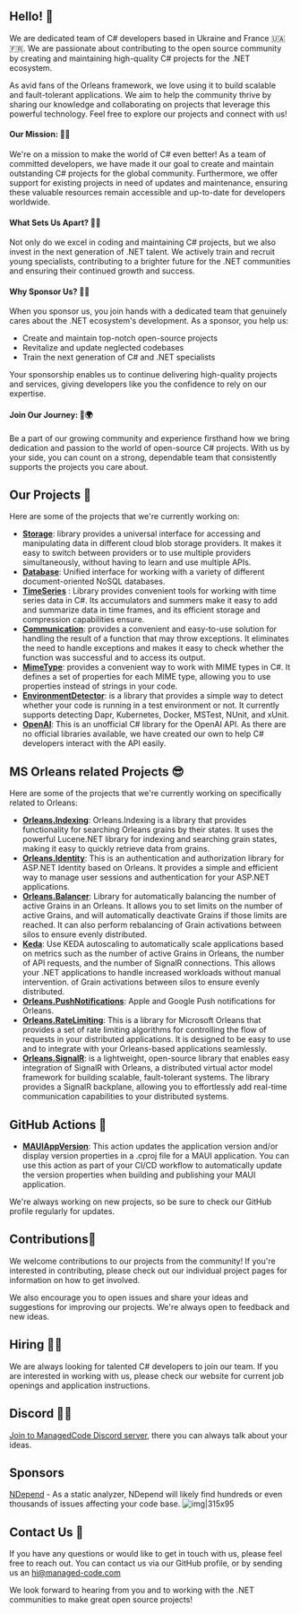 ## Hello! 👋
We are dedicated team of C# developers based in Ukraine and France 🇺🇦🇫🇷. 
We are passionate about contributing to the open source community by creating and maintaining high-quality C# projects for the .NET ecosystem.

As avid fans of the Orleans framework, we love using it to build scalable and fault-tolerant applications. We aim to help the community thrive by sharing our knowledge and collaborating on projects that leverage this powerful technology. Feel free to explore our projects and connect with us!


#### Our Mission: 🎯🌐
We're on a mission to make the world of C# even better! As a team of committed developers, we have made it our goal to create and maintain outstanding C# projects for the global community. Furthermore, we offer support for existing projects in need of updates and maintenance, ensuring these valuable resources remain accessible and up-to-date for developers worldwide.

#### What Sets Us Apart?  🌟💼
Not only do we excel in coding and maintaining C# projects, but we also invest in the next generation of .NET talent. 
We actively train and recruit young specialists, contributing to a brighter future for the .NET communities and ensuring their continued growth and success.

#### Why Sponsor Us? 🤝💡
When you sponsor us, you join hands with a dedicated team that genuinely cares about the .NET ecosystem's development. As a sponsor, you help us:

- Create and maintain top-notch open-source projects
- Revitalize and update neglected codebases
- Train the next generation of C# and .NET specialists

Your sponsorship enables us to continue delivering high-quality projects and services, giving developers like you the confidence to rely on our expertise.

#### Join Our Journey: 💪🌍
Be a part of our growing community and experience firsthand how we bring dedication and passion to the world of open-source C# projects. With us by your side, you can count on a strong, dependable team that consistently supports the projects you care about.


## Our Projects 👷
Here are some of the projects that we're currently working on:
- [**Storage**](https://github.com/managedcode/Storage): library provides a universal interface for accessing and manipulating data in different cloud blob storage providers. It makes it easy to switch between providers or to use multiple providers simultaneously, without having to learn and use multiple APIs.
- [**Database**](https://github.com/managedcode/Database): Unified interface for working with a variety of different document-oriented NoSQL databases.
- [**TimeSeries**](https://github.com/managedcode/TimeSeries) : Library provides convenient tools for working with time series data in C#. Its accumulators and summers make it easy to add and summarize data in time frames, and its efficient storage and compression capabilities ensure.
- [**Communication**](https://github.com/managedcode/Communication): provides a convenient and easy-to-use solution for handling the result of a function that may throw exceptions. It eliminates the need to handle exceptions and makes it easy to check whether the function was successful and to access its output.
- [**MimeType**](https://github.com/managedcode/MimeTypes): provides a convenient way to work with MIME types in C#. It defines a set of properties for each MIME type, allowing you to use properties instead of strings in your code.
- [**EnvironmentDetector**](https://github.com/managedcode/EnvironmentDetector): is a library that provides a simple way to detect whether your code is running in a test environment or not. It currently supports detecting Dapr, Kubernetes, Docker, MSTest, NUnit, and xUnit.
- [**OpenAI**](https://github.com/managedcode/OpenAI): This is an unofficial C# library for the OpenAI API. As there are no official libraries available, we have created our own to help C# developers interact with the API easily.



## MS Orleans related Projects 😎
Here are some of the projects that we're currently working on specifically related to Orleans:
- [**Orleans.Indexing**](https://github.com/managedcode/Orleans.Indexing): Orleans.Indexing is a library that provides functionality for searching Orleans grains by their states. It uses the powerful Lucene.NET library for indexing and searching grain states, making it easy to quickly retrieve data from grains.
- [**Orleans.Identity**](https://github.com/managedcode/Orleans.Identity): This is an authentication and authorization library for ASP.NET Identity based on Orleans. It provides a simple and efficient way to manage user sessions and authentication for your ASP.NET applications.
- [**Orleans.Balancer**](https://github.com/managedcode/Orleans.Balancer): Library for automatically balancing the number of active Grains in an Orleans. It allows you to set limits on the number of active Grains, and will automatically deactivate Grains if those limits are reached. It can also perform rebalancing of Grain activations between silos to ensure evenly distributed.
- [**Keda**](https://github.com/managedcode/Keda): Use KEDA autoscaling to automatically scale applications based on metrics such as the number of active Grains in Orleans, the number of API requests, and the number of SignalR connections. This allows your .NET applications to handle increased workloads without manual intervention.
of Grain activations between silos to ensure evenly distributed.
- [**Orleans.PushNotifications**](https://github.com/managedcode/Orleans.PushNotifications): Apple and Google Push notifications for Orleans.
- [**Orleans.RateLimiting**](https://github.com/managedcode/Orleans.RateLimiting): This is a library for Microsoft Orleans that provides a set of rate limiting algorithms for controlling the flow of requests in your distributed applications. It is designed to be easy to use and to integrate with your Orleans-based applications seamlessly.
- [**Orleans.SignalR**](https://github.com/managedcode/Orleans.SignalR): is a lightweight, open-source library that enables easy integration of SignalR with Orleans, a distributed virtual actor model framework for building scalable, fault-tolerant systems. The library provides a SignalR backplane, allowing you to effortlessly add real-time communication capabilities to your distributed systems.

## GitHub Actions 🦾
- [**MAUIAppVersion**](https://github.com/marketplace/actions/mauiappversion): This action updates the application version and/or display version properties in a .cproj file for a MAUI application. You can use this action as part of your CI/CD workflow to automatically update the version properties when building and publishing your MAUI application.



We're always working on new projects, so be sure to check our GitHub profile regularly for updates.

## Contributions💪
We welcome contributions to our projects from the community! If you're interested in contributing, please check out our individual project pages for information on how to get involved.

We also encourage you to open issues and share your ideas and suggestions for improving our projects. We're always open to feedback and new ideas.

## Hiring 👩‍💻
We are always looking for talented C# developers to join our team. If you are interested in working with us, please check our website for current job openings and application instructions.

## Discord 👩‍💻
[Join to ManagedCode Discord server](https://discord.gg/3wsxCRMmKp), there you can always talk about your ideas.

## Sponsors
[NDepend](https://www.ndepend.com) - As a static analyzer, NDepend will likely find hundreds or even thousands of issues affecting your code base.
![img|315x95](https://raw.githubusercontent.com/managedcode/.github/main/images/NDepend.png)



## Contact Us 💬
If you have any questions or would like to get in touch with us, please feel free to reach out. You can contact us via our GitHub profile, or by sending us an hi@managed-code.com

We look forward to hearing from you and to working with the .NET communities to make great open source projects!
